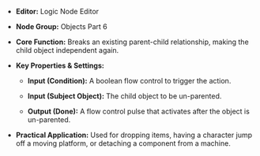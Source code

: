 - **Editor:** Logic Node Editor
    
- **Node Group:** Objects Part 6
    
- **Core Function:** Breaks an existing parent-child relationship, making the child object independent again.
    
- **Key Properties & Settings:**
    
    - **Input (Condition):** A boolean flow control to trigger the action.
        
    - **Input (Subject Object):** The child object to be un-parented.
        
    - **Output (Done):** A flow control pulse that activates after the object is un-parented.
        
- **Practical Application:** Used for dropping items, having a character jump off a moving platform, or detaching a component from a machine.